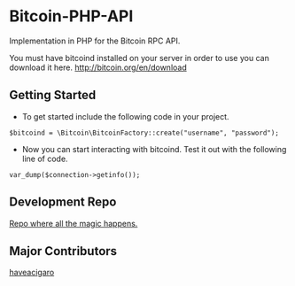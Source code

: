 Bitcoin-PHP-API
===============

Implementation in PHP for the Bitcoin RPC API.

You must have bitcoind installed on your server in order to use you can download it here.
http://bitcoin.org/en/download

Getting Started
---------------
+ To get started include the following code in your project.<br />

<pre><code>$bitcoind = \Bitcoin\BitcoinFactory::create("username", "password");</code></pre>

+ Now you can start interacting with bitcoind. Test it out with the following line of code.<br />


<pre><code>var_dump($connection->getinfo());</code></pre>

Development Repo
-----------------
 <a href="https://github.com/michaeljs1990/Bitcoin-PHP-API">Repo where all the magic happens.</a>

Major Contributors
------------
 <a href="https://github.com/haveacigaro">haveacigaro</a>
